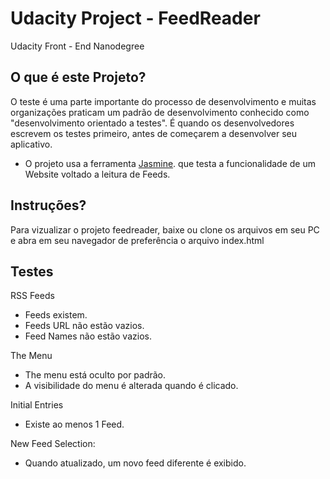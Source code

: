 # Udacity Project - FeedReader

Udacity Front - End Nanodegree

## O que é este Projeto?

O teste é uma parte importante do processo de desenvolvimento e muitas organizações praticam um padrão de desenvolvimento conhecido como "desenvolvimento orientado a testes". É quando os desenvolvedores escrevem os testes primeiro, antes de começarem a desenvolver seu aplicativo.
* O projeto usa a ferramenta [Jasmine](http://jasmine.github.io). que testa a funcionalidade de um Website voltado a leitura de Feeds.  


## Instruções?

Para vizualizar o projeto feedreader, baixe ou clone os arquivos em seu PC e abra em seu navegador de preferência o arquivo index.html

## Testes

RSS Feeds
* Feeds existem.
* Feeds URL não estão vazios.
* Feed Names não estão vazios.

The Menu
* The menu está oculto por padrão.
* A visibilidade do menu é alterada quando é clicado.

Initial Entries
* Existe ao menos 1 Feed.

New Feed Selection:
* Quando atualizado, um novo feed diferente é exibido.